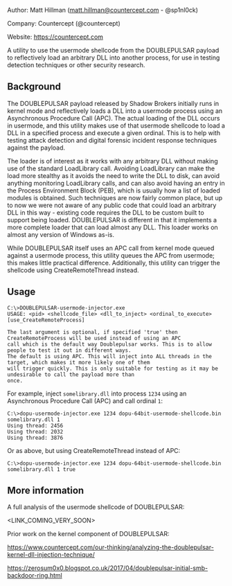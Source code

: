 Author: Matt Hillman (matt.hillman@countercept.com - @sp1nl0ck)

Company: Countercept (@countercept)

Website: https://countercept.com


A utility to use the usermode shellcode from the DOUBLEPULSAR payload to reflectively load an arbitrary DLL into another process, for use in testing detection techniques or other security research.


## Background

The DOUBLEPULSAR payload released by Shadow Brokers initially runs in kernel mode and reflectively loads a DLL into a usermode process using an Asynchronous Procedure Call (APC). The actual loading of the DLL occurs in usermode, and this utility makes use of that usermode shellcode to load a DLL in a specified process and execute a given ordinal. This is to help with testing attack detection and digital forensic incident response techniques against the payload.

The loader is of interest as it works with any arbitrary DLL without making use of the standard LoadLibrary call. Avoiding LoadLibrary can make the load more stealthy as it avoids the need to write the DLL to disk, can avoid anything monitoring LoadLibrary calls, and can also avoid having an entry in the Process Environment Block (PEB), which is usually how a list of loaded modules is obtained. Such techniques are now fairly common place, but up to now we were not aware of any public code that could load an arbitrary DLL in this way - existing code requires the DLL to be custom built to support being loaded. DOUBLEPULSAR is different in that it implements a more complete loader that can load almost any DLL. This loader works on almost any version of Windows as-is.

While DOUBLEPULSAR itself uses an APC call from kernel mode queued against a usermode process, this utility queues the APC from usermode; this makes little practical difference. Additionally, this utility can trigger the shellcode using CreateRemoteThread instead.


## Usage
```
C:\>DOUBLEPULSAR-usermode-injector.exe
USAGE: <pid> <shellcode_file> <dll_to_inject> <ordinal_to_execute> [use_CreateRemoteProcess]

The last argument is optional, if specified 'true' then CreateRemoteProcess will be used instead of using an APC 
call which is the default way Doublepulsar works. This is to allow people to test it out in different ways.
The default is using APC. This will inject into ALL threads in the target, which makes it more likely one of them 
will trigger quickly. This is only suitable for testing as it may be undesirable to call the payload more than 
once.
```

For example, inject `somelibrary.dll` into process `1234` using an Asynchronous Procedure Call (APC) and call ordinal `1`:
```
C:\>dopu-usermode-injector.exe 1234 dopu-64bit-usermode-shellcode.bin somelibrary.dll 1
Using thread: 2456
Using thread: 2032
Using thread: 3876
```

Or as above, but using CreateRemoteThread instead of APC:
```
C:\>dopu-usermode-injector.exe 1234 dopu-64bit-usermode-shellcode.bin somelibrary.dll 1 true
```

## More information 

A full analysis of the usermode shellcode of DOUBLEPULSAR:

<LINK_COMING_VERY_SOON>

Prior work on the kernel component of DOUBLEPULSAR:

https://www.countercept.com/our-thinking/analyzing-the-doublepulsar-kernel-dll-injection-technique/

https://zerosum0x0.blogspot.co.uk/2017/04/doublepulsar-initial-smb-backdoor-ring.html
